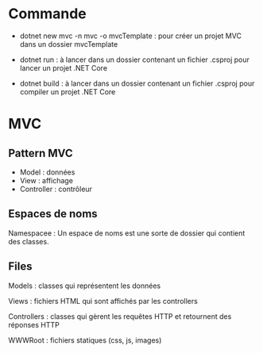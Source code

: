 # Commande

- dotnet new mvc -n mvc -o mvcTemplate : pour créer un projet MVC dans un dossier mvcTemplate

- dotnet run : à lancer dans un dossier contenant un fichier .csproj  pour lancer un projet .NET Core

- dotnet build : à lancer dans un dossier contenant un fichier .csproj pour compiler un projet .NET Core

# MVC

## Pattern MVC

- Model : données
- View : affichage
- Controller : contrôleur

## Espaces de noms

Namespacee : Un espace de noms est une sorte de dossier qui contient des classes.

## Files

Models : classes qui représentent les données

Views : fichiers HTML qui sont affichés par les controllers

Controllers : classes qui gèrent les requêtes HTTP et retournent des réponses HTTP

WWWRoot : fichiers statiques (css, js, images)